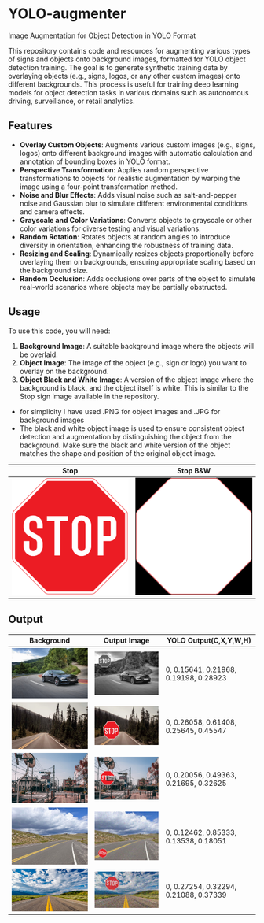 <meta name="google-site-verification" content="TL2mt7kkIZRvADNsb0KNZrZekV2V46trRgDCnimeY2I" />

# YOLO-augmenter
Image Augmentation for Object Detection in YOLO Format


This repository contains code and resources for augmenting various types of signs and objects onto background images, formatted for YOLO object detection training. The goal is to generate synthetic training data by overlaying objects (e.g., signs, logos, or any other custom images) onto different backgrounds. This process is useful for training deep learning models for object detection tasks in various domains such as autonomous driving, surveillance, or retail analytics.

## Features
- **Overlay Custom Objects**: Augments various custom images (e.g., signs, logos) onto different background images with automatic calculation and annotation of bounding boxes in YOLO format.
- **Perspective Transformation**: Applies random perspective transformations to objects for realistic augmentation by warping the image using a four-point transformation method.
- **Noise and Blur Effects**: Adds visual noise such as salt-and-pepper noise and Gaussian blur to simulate different environmental conditions and camera effects.
- **Grayscale and Color Variations**: Converts objects to grayscale or other color variations for diverse testing and visual variations.
- **Random Rotation**: Rotates objects at random angles to introduce diversity in orientation, enhancing the robustness of training data.
- **Resizing and Scaling**: Dynamically resizes objects proportionally before overlaying them on backgrounds, ensuring appropriate scaling based on the background size.
- **Random Occlusion**: Adds occlusions over parts of the object to simulate real-world scenarios where objects may be partially obstructed.

## Usage
To use this code, you will need:
1. **Background Image**: A suitable background image where the objects will be overlaid.
2. **Object Image**: The image of the object (e.g., sign or logo) you want to overlay on the background.
3. **Object Black and White Image**: A version of the object image where the background is black, and the object itself is white. This is similar to the Stop sign image available in the repository.
- for simplicity I have used .PNG for object images and .JPG for background images
- The black and white object image is used to ensure consistent object detection and augmentation by distinguishing the object from the background. Make sure the black and white version of the object matches the shape and position of the original object image.


| Stop | Stop B&W |
| -------- | -------- |
| <img src="stop.png" width="300"/> | <img src="stop%20BW.png" width="300"/> |


## Output

| Background | Output Image | YOLO Output(C,X,Y,W,H) |
| -------- | -------- | -------- |
| <img src="Demo/bg0.jpg" width="300"/> | <img src="Demo/aug0.jpg" width="300"/> | 0, 0.15641, 0.21968, 0.19198, 0.28923 |
| <img src="Demo/bg1.jpg" width="300"/> | <img src="Demo/aug1.jpg" width="300"/> | 0, 0.26058, 0.61408, 0.25645, 0.45547 |
| <img src="Demo/bg2.jpg" width="300"/> | <img src="Demo/aug2.jpg" width="300"/> | 0, 0.20056, 0.49363, 0.21695, 0.32625 | 
| <img src="Demo/bg3.jpg" width="300"/> | <img src="Demo/aug3.jpg" width="300"/> | 0, 0.12462, 0.85333, 0.13538, 0.18051 |
| <img src="Demo/bg4.jpg" width="300"/> | <img src="Demo/aug4.jpg" width="300"/> | 0, 0.27254, 0.32294, 0.21088, 0.37339 |

